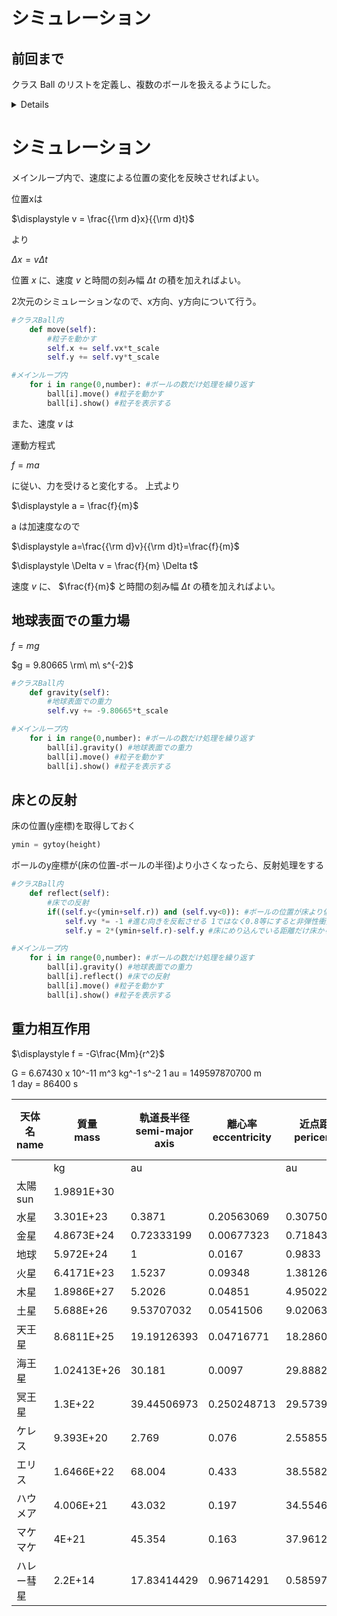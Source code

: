 # シミュレーション

## 前回まで
クラス Ball のリストを定義し、複数のボールを扱えるようにした。

<details>

```.py
import pygame #モジュールpygameの読み込み
import sys
import math
import time #時間を扱うためのモジュール
import random
from pygame.locals import *

#シミュレーション変数の設定
r_scale = 0.01 # m/pixel
t_scale = 0.001 # s/frame

#pygameの初期化
pygame.init() #pygameモジュールの初期化
screen = pygame.display.set_mode((800,800)) #ウィンドウの表示
font1 = pygame.font.SysFont("PlemolJP", 50) #フォントを指定

#関数 シミュレーション座標→画面座標
def xtogx(x):
    gx = x/r_scale+gxcenter
    return(gx)

def ytogy(y):
    gy = -y/r_scale+gycenter
    return(gy)

def rtogr(r):
    gr = r/r_scale
    return(gr)

#関数 画面座標→シミュレーション座標
def gxtox(gx):
    x = r_scale*(gx-gxcenter)
    return(x)

def gytoy(gy):
    y = -r_scale*(gy-gycenter)
    return(y)

def grtor(gr):
    r = r_scale*gr
    return(r)

#画面変数の設定
width = screen.get_width()
height = screen.get_height()
gxcenter = width/2.0
gycenter = height/2.0

#関数 経過したシミュレーション時間の表示
gt = 0.0
def showtime(unit):
    global gt
    if unit=="s":
        timestr = str(gt)
        timestr = "%1.4f %s" % (gt, unit)
    if unit=="day":
        timestr = str(gt/86400.0)

    text1 = font1.render(timestr, True, (255,255,255))
    screen.blit(text1, (10,10))
    gt += t_scale
    
#粒子のクラスの定義
class Ball:

    def __init__(self, id):
        #インスタンス作成時の処理
        #インスタンスの保持するデータ
        self.id = id
        self.x = 0.0 #x座標 m
        self.y = 0.0
        self.vx = 1.0 #速度のx成分 m/s
        self.vy = 1.0
        self.r = 0.2 #半径 m
        self.m = 0.2 #質量 kg
        self.color = (255,255,255)
    def gravity(self):
        #重力を働かせる
        self.vy += -9.8*t_scale
    def move(self):
        #粒子を動かす
        self.x += self.vx*t_scale
        self.y += self.vy*t_scale
    def show(self):
        #ボールを表示する
        pygame.draw.circle(screen, self.color, (xtogx(self.x), ytogy(self.y)), rtogr(self.r))
    def set(self, v):
        #ボールをランダムな位置に移動
        #速度はv、方向はランダム
        self.x = random.uniform(-grtor(width/2), grtor(width/2)) #xを画面の幅に設定
        self.y = random.uniform(-grtor(height/2), grtor(height/2))
        angle = random.uniform(0, 2*math.pi) #ラジアン単位の角度を乱数で作る
        self.vx = v*math.cos(angle) #angleを使ってvのx成分を求める 
        self.vy = v*math.sin(angle) #angleを使ってvのy成分を求める
        
    #class Ball おわり

#初期処理
number = 200
ball = [Ball(x) for x in range(0,number)] #実際にballという変数にBallをわりあてる

for i in range(0,number): #全ての粒子について
    ball[i].set(1) #速さ1m/s, 位置と方向をランダムにセット

#メインループ
while True: 
    screen.fill((0,0,0)) #黒で塗りつぶす

    showtime("s")
    for i in range(0,number): #ボールの数だけ処理を繰り返す
        ball[i].gravity() #重力を働かせる
        ball[i].move() #粒子を動かす
        ball[i].show() #粒子を表示する
        
    pygame.display.update() #画面を更新

    time.sleep(0.01) #ウェイト

    #pygameのイベント処理
    for event in pygame.event.get(): #pygameからくるイベントを順に取り出す
        #終了処理
        if event.type == QUIT: #もしイベントがQUITなら
            pygame.image.save(screen,"tokei.png") #画面をpngファイルとしてセーブ
            pygame.quit() #pygameモジュールの終了
            sys.exit() #プログラムの強制終了
```
</details>

# シミュレーション

メインループ内で、速度による位置の変化を反映させればよい。

位置xは

$\displaystyle v = \frac{{\rm d}x}{{\rm d}t}$

より

$\Delta x = v \Delta t$

位置 $x$ に、速度 $v$ と時間の刻み幅 $\Delta t$ の積を加えればよい。

2次元のシミュレーションなので、x方向、y方向について行う。

```.py
#クラスBall内
    def move(self):
        #粒子を動かす
        self.x += self.vx*t_scale
        self.y += self.vy*t_scale

#メインループ内
    for i in range(0,number): #ボールの数だけ処理を繰り返す
        ball[i].move() #粒子を動かす
        ball[i].show() #粒子を表示する
```

また、速度 $v$ は

運動方程式  

$\displaystyle f=ma$  

に従い、力を受けると変化する。
上式より  

$\displaystyle a = \frac{f}{m}$  

a は加速度なので  

$\displaystyle a=\frac{{\rm d}v}{{\rm d}t}=\frac{f}{m}$  

$\displaystyle \Delta v = \frac{f}{m} \Delta t$

速度 $v$ に、 $\frac{f}{m}$ と時間の刻み幅 $\Delta t$ の積を加えればよい。


## 地球表面での重力場
$f = mg$  

$g = 9.80665 \rm\ m\ s^{-2}$

```.py
#クラスBall内
    def gravity(self):
        #地球表面での重力
        self.vy += -9.80665*t_scale

#メインループ内
    for i in range(0,number): #ボールの数だけ処理を繰り返す
        ball[i].gravity() #地球表面での重力
        ball[i].move() #粒子を動かす
        ball[i].show() #粒子を表示する
```        

## 床との反射
床の位置(y座標)を取得しておく
```.py
ymin = gytoy(height)
```
ボールのy座標が(床の位置-ボールの半径)より小さくなったら、反射処理をする

```.py
#クラスBall内
    def reflect(self):
        #床での反射
        if((self.y<(ymin+self.r)) and (self.vy<0)): #ボールの位置が床より低く、かつ下向きに進んでいる場合
            self.vy *= -1 #進む向きを反転させる 1ではなく0.8等にすると非弾性衝突になる
            self.y = 2*(ymin+self.r)-self.y #床にめり込んでいる距離だけ床から離す

#メインループ内
    for i in range(0,number): #ボールの数だけ処理を繰り返す
        ball[i].gravity() #地球表面での重力
        ball[i].reflect() #床での反射
        ball[i].move() #粒子を動かす
        ball[i].show() #粒子を表示する

```        


## 重力相互作用
$\displaystyle f = -G\frac{Mm}{r^2}$  

G = 6.67430 x 10^-11 m^3 kg^-1 s^-2
1 au = 149597870700 m  
1 day = 86400 s

天体名<br>name|質量<br>mass|軌道長半径<br>semi-major axis|離心率<br>eccentricity|近点距離<br>pericenter|遠点距離<br>apocenter|近点距離における速度<br>speed at pericenter|遠点距離における速度<br>speed at apocenter|公転周期<br>pariod
---|---|---|---|---|---|---|---|---
||kg|au||au|au|m/s|m/s|day
太陽<br>sun|1.9891E+30|||||||
水星|3.301E+23|0.3871|0.20563069|0.30750036|0.46669964|5.8987E+04|3.8865E+04|87.95444537
金星|4.8673E+24|0.72333199|0.00677323|0.718432696|0.728231284|3.5265E+04|3.4790E+04|224.6617052
地球|5.972E+24|1|0.0167|0.9833|1.0167|3.0292E+04|2.9296E+04|365.1929807
火星|6.4171E+23|1.5237|0.09348|1.381264524|1.666135476|2.6505E+04|2.1974E+04|686.8662933
木星|1.8986E+27|5.2026|0.04851|4.950221874|5.454978126|1.3717E+04|1.2447E+04|4331.582193
土星|5.688E+26|9.53707032|0.0541506|9.02063224|10.0535084|1.0185E+04|9.1387E+03|10754.33262
天王星|8.6811E+25|19.19126393|0.04716771|18.28605596|20.0964719|7.1290E+03|6.4867E+03|30702.16235
海王星|1.02413E+26|30.181|0.0097|29.8882443|30.4737557|5.4755E+03|5.3703E+03|60549.74681
冥王星|1.3E+22|39.44506973|0.250248713|29.5739918|49.31614766|6.1251E+03|3.6731E+03|90471.57777
ケレス|9.393E+20|2.769|0.076|2.558556|2.979444|1.9319E+04|1.6590E+04|1682.703147
エリス|1.6466E+22|68.004|0.433|38.558268|97.449732|5.7429E+03|2.2723E+03|204797.5513
ハウメア|4.006E+21|43.032|0.197|34.554696|51.509304|5.5445E+03|3.7195E+03|103088.5355
マケマケ|4E+21|45.354|0.163|37.961298|52.746702|5.2142E+03|3.7526E+03|111544.0648
ハレー彗星|2.2E+14|17.83414429|0.96714291|0.585978084|35.0823105|5.4582E+04|9.1167E+02|27504.35643








